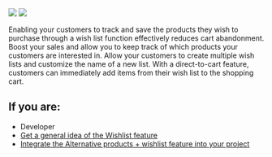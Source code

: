 <div class='feature-text'>
    <div class='feature-images'>
    <img class="light-mode" src="https://spryker.s3.eu-central-1.amazonaws.com/docs/Document+360/Capabilities+icons/light/wishlist.svg"/>
    <img class="dark-mode" src="https://spryker.s3.eu-central-1.amazonaws.com/docs/Document+360/Capabilities+icons/dark/wishlist.svg"/>
    </div>
    <div class="feature-text-wrap">
<!---
***
**Business Value**
* Offer the Wishlist function to reduce shopping cart abandonment
***
--->
        
Enabling your customers to track and save the products they wish to purchase through a wish list function effectively reduces cart abandonment. Boost your sales and allow you to keep track of which products your customers are interested in. Allow your customers to create multiple wish lists and customize the name of a new list. With a direct-to-cart feature, customers can immediately add items from their wish list to the shopping cart.
</div>
</div>

## If you are:

<div class="mr-container">
    <div class="mr-list-container">
        <!-- col1 -->
        <div class="mr-col">
            <ul class="mr-list mr-list-green">
                <li class="mr-title">Developer</li>
                <li><a href="https://documentation.spryker.com/docs/wishlist-feature-overview" class="mr-link">Get a general idea of the Wishlist feature</a></li>
                <!---<li><a href="https://documentation.spryker.com/docs/ht-adding-new-tag-for-comment" class="mr-link">Add a new tag for comment</a></li>-->
                <li><a href="https://documentation.spryker.com/docs/alternative-products-wishlist-feature-integration" class="mr-link">Integrate the Alternative products + wishlist feature into your project</a></li>
                </ul>
        </div>
 <!-- col3 -->
        <div class="mr-col">
            <ul class="mr-list mr-list-red">